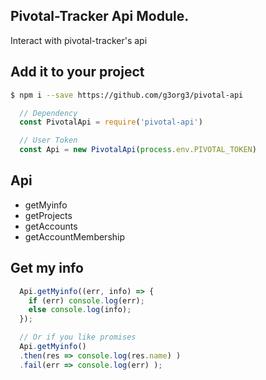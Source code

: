 ## Pivotal-Tracker Api Module.

Interact with pivotal-tracker's api

## Add it to your project
```sh
$ npm i --save https://github.com/g3org3/pivotal-api
```

```javascript
  // Dependency
  const PivotalApi = require('pivotal-api')

  // User Token
  const Api = new PivotalApi(process.env.PIVOTAL_TOKEN)
```

## Api

+ getMyinfo
+ getProjects
+ getAccounts
+ getAccountMembership

## Get my info
```javascript
  Api.getMyinfo((err, info) => {
    if (err) console.log(err);
    else console.log(info);
  });

  // Or if you like promises
  Api.getMyinfo()
  .then(res => console.log(res.name) )
  .fail(err => console.log(err) );
```
